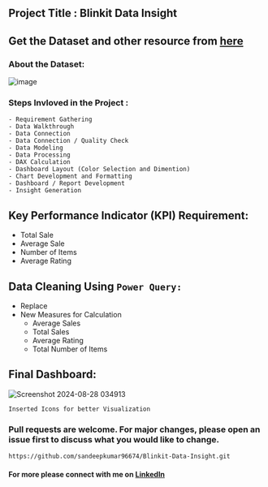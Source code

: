 ## Project Title : Blinkit Data Insight

## Get the Dataset and other resource from [here](https://drive.google.com/drive/folders/15NmWTYE_LBH7FLxh49RINvOzj_iCFGZC?usp=sharing) 

### About the Dataset:
![image](https://github.com/user-attachments/assets/f9b69592-0338-4d57-8d6b-1f3a73128ae1)


### Steps Invloved in the Project :
```
- Requirement Gathering
- Data Walkthrough
- Data Connection
- Data Connection / Quality Check
- Data Modeling
- Data Processing
- DAX Calculation
- Dashboard Layout (Color Selection and Dimention)
- Chart Development and Formatting
- Dashboard / Report Development
- Insight Generation
```
## Key Performance Indicator (KPI) Requirement:
* Total Sale
* Average Sale
* Number of Items
* Average Rating

## Data Cleaning Using `Power Query:`

- Replace
- New Measures for Calculation
  - Average Sales
  - Total Sales
  - Average Rating
  - Total Number of Items
 
## Final Dashboard:
![Screenshot 2024-08-28 034913](https://github.com/user-attachments/assets/51daf74d-b712-4ef1-ae4e-1ac1d3705429)


`Inserted Icons for better Visualization`

  

### Pull requests are welcome. For major changes, please open an issue first to discuss what you would like to change.
```
https://github.com/sandeepkumar96674/Blinkit-Data-Insight.git
```
#### For more please connect with me on [LinkedIn](https://www.linkedin.com/in/the-sandeep-kumar)

